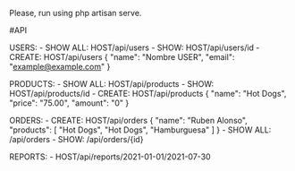 Please, run using php artisan serve.

#API

USERS: 
    - SHOW ALL: HOST/api/users
    - SHOW: HOST/api/users/id
    - CREATE: HOST/api/users
        {
            "name": "Nombre USER",
            "email": "example@example.com"
        }

PRODUCTS:
    - SHOW ALL: HOST/api/products
    - SHOW: HOST/api/products/id
    - CREATE: HOST/api/products
        {
            "name": "Hot Dogs",
            "price": "75.00",
            "amount": "0"
        }

ORDERS:
    - CREATE: HOST/api/orders
        {
           "name": "Ruben Alonso",
            "products": [
                "Hot Dogs",
                "Hot Dogs",
                "Hamburguesa"
            ]
        }
    - SHOW ALL: /api/orders
    - SHOW: /api/orders/{id}

REPORTS:
    - HOST/api/reports/2021-01-01/2021-07-30
